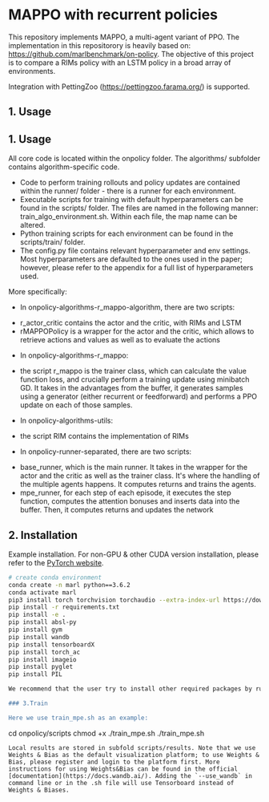 # MAPPO with recurrent policies

This repository implements MAPPO, a multi-agent variant of PPO. The implementation in this repositorory is heavily based on: https://github.com/marlbenchmark/on-policy. The objective of this project is to compare a RIMs policy with an LSTM policy in a broad array of environments.

Integration with PettingZoo (https://pettingzoo.farama.org/) is supported.


## 1. Usage
## 1. Usage

All core code is located within the onpolicy folder. The algorithms/ subfolder contains algorithm-specific code. 

* Code to perform training rollouts and policy updates are contained within the runner/ folder - there is a runner for 
each environment. 
* Executable scripts for training with default hyperparameters can be found in the scripts/ folder. The files are named
in the following manner: train_algo_environment.sh. Within each file, the map name can be altered. 
* Python training scripts for each environment can be found in the scripts/train/ folder. 
* The config.py file contains relevant hyperparameter and env settings. Most hyperparameters are defaulted to the ones
used in the paper; however, please refer to the appendix for a full list of hyperparameters used. 

More specifically:
* In onpolicy-algorithms-r_mappo-algorithm, there are two scripts:
- r_actor_critic contains the actor and the critic, with RIMs and LSTM
- rMAPPOPolicy is a wrapper for the actor and the critic,  which allows  to retrieve actions and values as well as to evaluate the actions

* In onpolicy-algorithms-r_mappo:
- the script r_mappo is the trainer class, which can calculate the value function loss, and crucially perform a training update using minibatch GD. It takes in the advantages from the buffer, it generates samples using a generator (either recurrent or feedforward) and performs a PPO update on each of those samples.

* In onpolicy-algorithms-utils:
- the script RIM contains the implementation of RIMs

* In onpolicy-runner-separated, there are two scripts:

- base_runner, which is the main runner. It takes in the wrapper for the actor  and the critic as well as the trainer class. It's where the handling of the multiple agents happens. It computes returns and trains the agents.
- mpe_runner, for each step of each episode, it executes the step function, computes the attention bonuses and inserts data into the buffer. Then, it computes returns and updates the network



## 2. Installation

Example installation. For non-GPU & other CUDA version installation, please refer to the [PyTorch website](https://pytorch.org/get-started/locally/).

``` Bash
# create conda environment
conda create -n marl python==3.6.2
conda activate marl
pip3 install torch torchvision torchaudio --extra-index-url https://download.pytorch.org/whl/cu113
pip install -r requirements.txt
pip install -e .
pip install absl-py 
pip install gym 
pip install wandb 
pip install tensorboardX 
pip install torch_ac 
pip install imageio 
pip install pyglet 
pip install PIL 

We recommend that the user try to install other required packages by running the code and finding which required package hasn't installed yet.

### 3.Train

Here we use train_mpe.sh as an example:
```
cd onpolicy/scripts
chmod +x ./train_mpe.sh
./train_mpe.sh
```
Local results are stored in subfold scripts/results. Note that we use Weights & Bias as the default visualization platform; to use Weights & Bias, please register and login to the platform first. More instructions for using Weights&Bias can be found in the official [documentation](https://docs.wandb.ai/). Adding the `--use_wandb` in command line or in the .sh file will use Tensorboard instead of Weights & Biases. 

```

